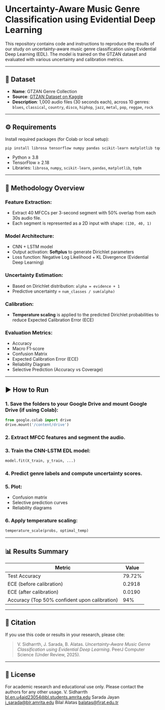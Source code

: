 
# Uncertainty-Aware Music Genre Classification using Evidential Deep Learning

This repository contains code and instructions to reproduce the results of our study on uncertainty-aware music genre classification using Evidential Deep Learning (EDL). The model is trained on the GTZAN dataset and evaluated with various uncertainty and calibration metrics.

---

## 📁 Dataset

- **Name**: GTZAN Genre Collection  
- **Source**: [GTZAN Dataset on Kaggle](https://www.kaggle.com/datasets/andradaolteanu/gtzan-dataset-music-genre-classification)  
- **Description**: 1,000 audio files (30 seconds each), across 10 genres:  
  `blues`, `classical`, `country`, `disco`, `hiphop`, `jazz`, `metal`, `pop`, `reggae`, `rock`

---

## ⚙️ Requirements

Install required packages (for Colab or local setup):

```bash
pip install librosa tensorflow numpy pandas scikit-learn matplotlib tqdm
```

- Python ≥ 3.8  
- TensorFlow ≥ 2.18  
- Libraries: `librosa`, `numpy`, `scikit-learn`, `pandas`, `matplotlib`, `tqdm`

---

## 🧠 Methodology Overview

### Feature Extraction:
- Extract 40 MFCCs per 3-second segment with 50% overlap from each 30s audio file.  
- Each segment is represented as a 2D input with shape: `(130, 40, 1)`

### Model Architecture:
- CNN + LSTM model  
- Output activation: **Softplus** to generate Dirichlet parameters  
- Loss function: Negative Log Likelihood + KL Divergence (Evidential Deep Learning)

### Uncertainty Estimation:
- Based on Dirichlet distribution: `alpha = evidence + 1`  
- Predictive uncertainty = `num_classes / sum(alpha)`

### Calibration:
- **Temperature scaling** is applied to the predicted Dirichlet probabilities to reduce Expected Calibration Error (ECE)

### Evaluation Metrics:
- Accuracy  
- Macro F1-score  
- Confusion Matrix  
- Expected Calibration Error (ECE)  
- Reliability Diagram  
- Selective Prediction (Accuracy vs Coverage)

---

## ▶️ How to Run

### 1. Save the folders to your Google Drive and mount Google Drive (if using Colab):
```python
from google.colab import drive
drive.mount('/content/drive')
```

### 2. Extract MFCC features and segment the audio.

### 3. Train the CNN-LSTM EDL model:
```python
model.fit(X_train, y_train, ...)
```

### 4. Predict genre labels and compute uncertainty scores.

### 5. Plot:
- Confusion matrix  
- Selective prediction curves  
- Reliability diagrams

### 6. Apply temperature scaling:
```python
temperature_scale(probs, optimal_temp)
```

---

## 📊 Results Summary

| Metric                                        | Value  |
|-----------------------------------------------|--------|
| Test Accuracy                                 | 79.72% |
| ECE (before calibration)                      | 0.2918 |
| ECE (after calibration)                       | 0.0190 |
| Accuracy (Top 50% confident upon calibration) | 94%    |

---

## 📌 Citation

If you use this code or results in your research, please cite:

> V. Sidharrth, J. Sarada, B. Alatas. *Uncertainty-Aware Music Genre Classification using Evidential Deep Learning*. PeerJ Computer Science (Under Review, 2025).

---

## 📝 License

For academic research and educational use only. Please contact the authors for any other usage.
V. Sidharrth bl.en.u4aid23054@bl.students.amrita.edu
Sarada Jayan j_sarada@blr.amrita.edu
Bilal Alatas balatas@firat.edu.tr

